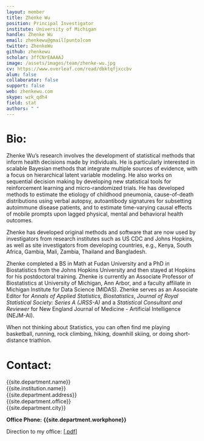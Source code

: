 ```yaml
---
layout: member
title: Zhenke Wu
position: Principal Investigator
institute: University of Michigan
handle: Zhenke Wu
email: zhenkewu@gmail[punto]com
twitter: ZhenkeWu
github: zhenkewu
scholar: 3ffCNrEAAAAJ
image: /assets/images/team/zhenke-wu.jpg
cv: https://www.overleaf.com/read/dbktqfjxccbv
alum: false
collaborator: false
support: false     
web: zhenkewu.com
skype: wzk_qdh4
field: stat
authors: " "
---
```


Bio:
======

Zhenke Wu’s research involves the development of statistical methods that inform health decisions made by individuals. He is particularly interested in scalable Bayesian methods that integrate multiple sources of evidence, with a focus on hierarchical latent variable modeling. He also works on sequential decision making by developing new statistical tools for reinforcement learning and micro-randomized trials. He has developed methods to estimate the etiology of childhood pneumonia, cause-of-death distributions using verbal autopsy, autoantibody signatures for subsetting autoimmune disease patients, and to estimate time-varying causal effects of mobile prompts upon lagged physical, mental and behavioral health outcomes.

Zhenke has developed original methods and software that are now used by investigators from research institutes such as US CDC and Johns Hopkins, as well as site investigators from developing countries, e.g., Kenya, South Africa, Gambia, Mali, Zambia, Thailand and Bangladesh.

Zhenke completed a BS in Math at Fudan University and a PhD in Biostatistics from the Johns Hopkins University and then stayed at Hopkins for his postdoctoral training. Zhenke is currently an Associate Professor of Biostatistics at University of Michigan, Ann Arbor, and a faculty affiliate in Michigan Institute for Data Science (MIDAS). Zhenke serves as an Associate Editor for *Annals of Applied Statistics*, *Biostatistics*, *Journal of Royal Statistical Society: Series A (JRSS-A)* and a *Statistical Consultant and Reviewer* for New England Journal of Medicine - Artificial Intelligence (NEJM-AI).

When not thinking about Statistics, you can often find me playing basketball, running, rock climbing, hiking, downhill skiing, or doing short-distance triathlon.



Contact:
======

{{site.department.name}}<br>
{{site.institution.name}}<br>
{{site.department.address}}<br>
{{site.department.office}}<br>
{{site.department.city}}<br>

__Office Phone:__ __{{site.department.workphone}}__ <br>

Direction to my office: [[.pdf]](/assets/pdfs/team/zhenkewu-office.pdf)

